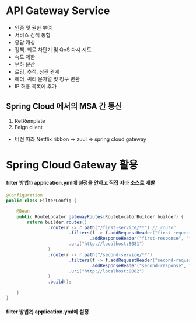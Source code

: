 # API Gateway Service
- 인증 및 권한 부여
- 서비스 검색 통합
- 응답 캐싱
- 정책, 회로 차단기 및 QoS 다시 시도
- 속도 제한
- 부하 분산
- 로깅, 추적, 상관 관계
- 헤더, 쿼리 문자열 및 청구 변환
- IP 허용 목록에 추가

## Spring Cloud 에서의 MSA 간 통신
1) RetRemplate
2) Feign client
- 버전 따라 Netflix ribbon -> zuul -> spring cloud gateway


# Spring Cloud Gateway 활용

#### filter 방법1) application.yml에 설정을 안하고 직접 자바 소스로 개발
```java
@Configuration
public class FilterConfig {

    @Bean
    public RouteLocator gatewayRoutes(RouteLocatorBuilder builder) {
        return builder.routes()
                .route(r -> r.path("/first-service/**") // router
                        .filters(f -> f.addRequestHeader("first-request", "first-request-header") // pre filter
                                .addResponseHeader("first-response", "first-response-header"))    // post filter
                        .uri("http://localhost:8081")
                )
                .route(r -> r.path("/second-service/**")
                        .filters(f -> f.addRequestHeader("second-request", "second-request-header")
                                .addResponseHeader("second-response", "second-response-header"))
                        .uri("http://localhost:8082")
                )
                .build();

    }
}
```

#### filter 방법2) application.yml에 설정
